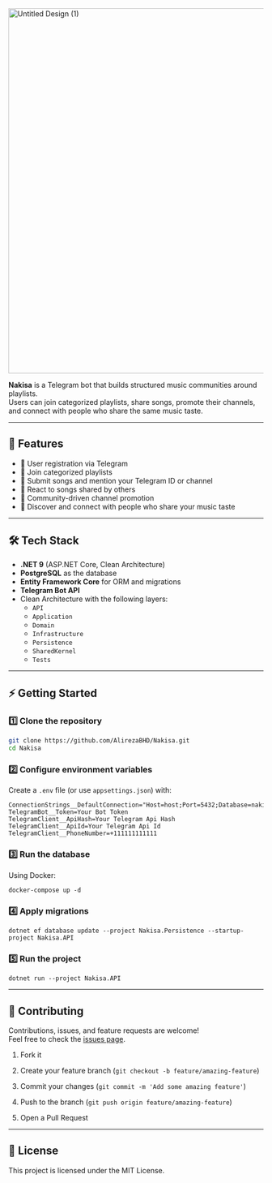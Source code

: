 <img width="1280" height="720" alt="Untitled Design (1)" src="https://github.com/user-attachments/assets/09002bad-f16f-42d4-924b-e34795da6db4" />

**Nakisa** is a Telegram bot that builds structured music communities around playlists.  
Users can join categorized playlists, share songs, promote their channels, and connect with people who share the same music taste.  
  
---

## 🚀 Features

- 🔹 User registration via Telegram
- 🔹 Join categorized playlists
- 🔹 Submit songs and mention your Telegram ID or channel
- 🔹 React to songs shared by others
- 🔹 Community-driven channel promotion
- 🔹 Discover and connect with people who share your music taste

---

## 🛠 Tech Stack

- **.NET 9** (ASP.NET Core, Clean Architecture)
- **PostgreSQL** as the database
- **Entity Framework Core** for ORM and migrations
- **Telegram Bot API**
- Clean Architecture with the following layers:
  - `API`
  - `Application`
  - `Domain`
  - `Infrastructure`
  - `Persistence`
  - `SharedKernel`
  - `Tests`

---

## ⚡ Getting Started

### 1️⃣ Clone the repository

```bash
git clone https://github.com/AlirezaBHD/Nakisa.git
cd Nakisa
```

### 2️⃣ Configure environment variables
Create a `.env` file (or use `appsettings.json`) with:
```
ConnectionStrings__DefaultConnection="Host=host;Port=5432;Database=nakisa;Username=postgres;Password=postgres"  
TelegramBot__Token=Your Bot Token  
TelegramClient__ApiHash=Your Telegram Api Hash  
TelegramClient__ApiId=Your Telegram Api Id  
TelegramClient__PhoneNumber=+111111111111  
```
### 3️⃣ Run the database

Using Docker:

`docker-compose up -d`

### 4️⃣ Apply migrations

`dotnet ef database update --project Nakisa.Persistence --startup-project Nakisa.API`

### 5️⃣ Run the project

`dotnet run --project Nakisa.API`

---

## 🤝 Contributing

Contributions, issues, and feature requests are welcome!  
Feel free to check the [issues page](https://github.com/AlirezaBHD/Nakisa/issues).

1. Fork it
  
2. Create your feature branch (`git checkout -b feature/amazing-feature`)
  
3. Commit your changes (`git commit -m 'Add some amazing feature'`)
  
4. Push to the branch (`git push origin feature/amazing-feature`)
  
5. Open a Pull Request
  

---

## 📜 License

This project is licensed under the MIT License.
